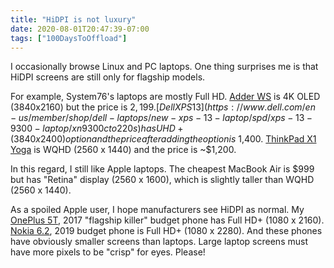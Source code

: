 ```yaml
---
title: "HiDPI is not luxury"
date: 2020-08-01T20:47:39-07:00
tags: ["100DaysToOffload"]
---
```

I occasionally browse Linux and PC laptops. One thing surprises me is that HiDPI screens are still only for flagship models.

For example, System76's laptops are mostly Full HD. [Adder WS](https://system76.com/laptops/adder) is 4K OLED (3840x2160) but the price is $2,199. [Dell XPS 13](https://www.dell.com/en-us/member/shop/dell-laptops/new-xps-13-laptop/spd/xps-13-9300-laptop/xn9300cto220s) has UHD+ (3840 x 2400) option and the price after adding the option is ~$1,400. [ThinkPad X1 Yoga](https://www.lenovo.com/us/en/laptops/thinkpad/thinkpad-x1/ThinkPad-X1-Yoga-3rd-Gen/p/20LFS06F00) is WQHD (2560 x 1440) and the price is ~$1,200.

In this regard, I still like Apple laptops. The cheapest MacBook Air is $999 but has "Retina" display (2560 x 1600), which is slightly taller than WQHD (2560 x 1440).

As a spoiled Apple user, I hope manufacturers see HiDPI as normal. My [OnePlus 5T](https://www.gsmarena.com/oneplus_5t-8912.php), 2017 "flagship killer" budget phone has Full HD+ (1080 x 2160). [Nokia 6.2](https://www.gsmarena.com/nokia_6_2-9834.php), 2019 budget phone is Full HD+ (1080 x 2280). And these phones have obviously smaller screens than laptops. Large laptop screens must have more pixels to be "crisp" for eyes. Please!
